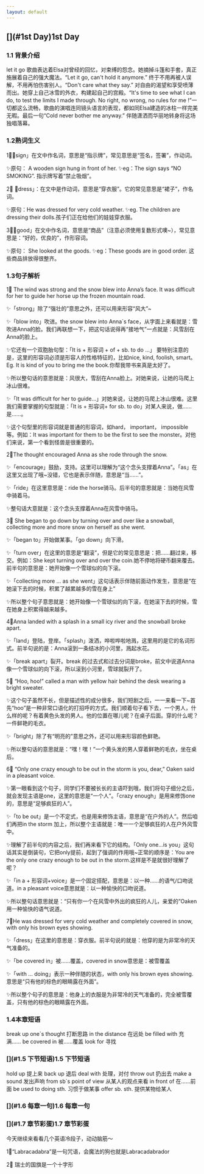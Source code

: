 ```yaml
---
layout: default
---
```


## [](#1st Day)1st Day

### [](#1.1背景介绍)1.1 背景介绍
 
 let it go
歌曲表达着Elsa对曾经的回忆，对束缚的怨念。她摘掉斗篷和手套，真正施展着自己的强大魔法。“Let it go, can't hold it anymore.” 终于不用再被人误解，不用再怕伤害别人。“Don't care what they say.” 对自由的渴望和享受喷薄而出。她穿上自己冰雪的外衣，构建起自己的宫殿。“It's time to see what I can do, to test the limits I made through. No right, no wrong, no rules for me !”一切都这么流畅，歌曲的演唱连同镜头语言的表现，都如同Elsa建造的冰柱一样完美无暇。最后一句“Cold never bother me anyway.” 伴随潇洒而华丽地转身将这场独唱落幕。
 
### [](#1.2熟词生义)1.2熟词生义

1⃣️「sign」在文中作名词，意思是“指示牌”，常见意思是“签名，签署”，作动词。

✨原句： A wooden sign hung in front of her.
✨eg：The sign says “NO SMOKING”. 指示牌写着“禁止吸烟”。

2⃣️ 「dress」：在文中是作动词，意思是“穿衣服”。它的常见意思是“裙子”，作名词。

✨原句：He was dressed for very cold weather.
✨eg. The children are dressing their dolls.孩子们正在给他们的娃娃穿衣服。

3⃣️「good」在文中作名词，意思是“商品”（注意必须使用复数形式噢~），常见意思是：“好的，优良的”，作形容词。

✨原句： She looked at the goods.
✨eg：These goods are in good order. 这些商品排放得很整齐。



### [](#1.3句子解析)1.3句子解析

1⃣️ The wind was strong and the snow blew into Anna’s face. It was difficult for her to guide her horse up the frozen mountain road.

✨「strong」除了“强壮的”意思之外，还可以用来形容“风大”~

✨「blow into」吹进。the snow blew into Anna`s face，从字面上来看就是：雪吹进Anna的脸。我们再联想一下，把这句话说得再“接地气”一点就是：风雪刮在Anna的脸上。

✨它还有一个双胞胎句型：「It is + 形容词 + of + sb. to do …」 要特别注意的是，这里的形容词必须是形容人的性格特征的，比如nice, kind, foolish, smart。
Eg. It is kind of you to bring me the book.你帮我带书来真是太好了。

✨所以整句话的意思就是：风很大，雪刮在Anna脸上。对她来说，让她的马爬上冰山很难。

✨「It was difficult for her to guide…」对她来说，让她的马爬上冰山很难。这里我们需要掌握的句型就是：「It is + 形容词+ for sb. to do」对某人来说，做……是……。

✨这个句型里的形容词就是普通的形容词，如hard， important， impossible等。例如：It was important for them to be the first to see the monster。对他们来说，第一个看到怪兽是很重要的。

2⃣️The thought encouraged Anna as she rode through the snow.

✨「encourage」鼓励，支持。这里可以理解为“这个念头支撑着Anna”。「as」在这里又出现了哦~没错，它也是表示伴随，意思是“当……”。

✨「ride」在这里意思是：ride the horse骑马。后半句的意思就是：当她在风雪中骑着马。

✨整句话大意就是：这个念头支撑着Anna在风雪中骑马。

3⃣️ She began to go down  by turning over and over like a snowball, collecting more and more snow on herself as she went.

✨「began to」开始做某事。「go down」向下滑。

✨「turn over」在这里的意思是“翻滚”，但是它的常见意思是：把……翻过来，移交。例如：She kept turning over and over the coin.她不停地将硬币翻来覆去。前半句的意思是：她开始像一个雪球似的向下滚。

✨「collecting more … as she went」这句话表示伴随前面动作发生，意思是“在她滚下去的时候，积累了越累越多的雪在身上”

✨所以整个句子意思就是：她开始像一个雪球似的向下滚，在她滚下去的时候，雪在她身上积累得越来越多。

4⃣️Anna landed with a splash in a small icy river and the snowball broke apart.

✨「land」登陆，登岸。「splash」泼洒，哗啦哗啦地溅，这里用的是它的名词形式。前半句说的是：Anna滚到一条结冰的小河里，溅起水花。

✨「break apart」裂开。break 的过去式和过去分词是broke，前文中说道Anna像一个雪球似的向下滚，所以滚到小河里，雪球就裂开了。

5⃣️ “Hoo, hoo!” called a man with yellow hair behind the desk wearing a bright sweater.

✨这个句子虽然不长，但是描述性的成分很多，我们短剧之后，一一来看一下~首先“hoo”是一种非常口语化的打招呼的方式。我们顺着句子看下去，一个男人，什么样的呢？有着黄色头发的男人。他的位置在哪儿呢？在桌子后面。穿的什么呢？一件鲜艳的毛衣。

✨「bright」除了有“明亮的”意思之外，还可以用来形容颜色鲜艳。

✨所以整句话的意思就是：“嘿！嘿！”一个黄头发的男人穿着鲜艳的毛衣，坐在桌后。

6⃣️ “Only one crazy enough to be out in the storm is you, dear,” Oaken said in a pleasant voice.

✨第一眼看到这个句子，同学们不要被长长的主语吓到哦，我们将句子细分之后，就会发现主语是one，这里的意思是“一个人”。「crazy enough」是用来修饰one的，意思是“足够疯狂的人”。

✨「to be out」是一个不定式，也是用来修饰主语，意思是“在户外的人”。然后咱们再把in the storm 加上，所以整个主语就是：唯一一个足够疯狂的人在户外风雪中。

✨理解了前半句的内容之后，我们再来看下它的结构。「Only one…is you」这句话其实是倒装句，它把only提前，起到了强调的作用哦~正常的顺序是：You are the only one crazy enough to be out in the storm.这样是不是就很好理解了呢？

✨「in a + 形容词+voice」是一个固定搭配，意思是：以一种……的语气/口吻说道。in a pleasant voice意思就是：以一种愉快的口吻说道。

✨所以整句话意思就是：“只有你一个在风雪中外出的疯狂的人儿，亲爱的”Oaken用一种愉快的语气说道。

7⃣️He was dressed for very cold weather and completely covered in snow, with only his brown eyes showing.

✨「dress」在这里的意思是：穿衣服。前半句说的就是：他穿的是为非常冷的天气准备的。

✨「be covered in」被……覆盖，covered in snow意思是：被雪覆盖

✨「with … doing」表示一种伴随的状态，with only his brown eyes showing.意思是“只有他的棕色的眼睛露在外面”。

✨所以整个句子的意思是：他身上的衣服是为非常冷的天气准备的，完全被雪覆盖，只有他的棕色的眼睛露在外面。



### [](#1.4本章短语)1.4本章短语

break up one`s thought 打断思路
in the distance 在远处
be filled with 充满……
be covered in 被……覆盖
look for 寻找


### [](#1.5 下节短语)1.5 下节短语

hold up 提上来
back up 退后
deal with 处理，对付
throw out 扔出去
make a sound 发出声响
from sb`s point of view 从某人的观点来看
in front of 在……前面
be used to doing sth. 习惯于做某事
offer sb. sth. 提供某物给某人

### [](#1.6 每章一句)1.6 每章一句



### [](#1.7 章节彩蛋)1.7 章节彩蛋

今天继续来看看几个英语冷段子，动动脑筋～


1⃣️“Labracadabra”是一句咒语，会魔法的狗也就是Labracadabrador

2⃣️ 瑞士的国旗是一个十字形





